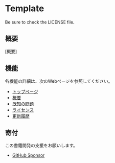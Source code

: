 # Template

Be sure to check the LICENSE file.


## 概要

[概要]


## 機能

各機能の詳細は、次のWebページを参照してください。

* [トップページ]()
* [概要]()
* [既知の問題]()
* [ライセンス]()
* [更新履歴]()


## 寄付

この書籍開発の支援をお願いします。

* [GitHub Sponsor](https://github.com/sponsors/TatsuyaNakamori)
